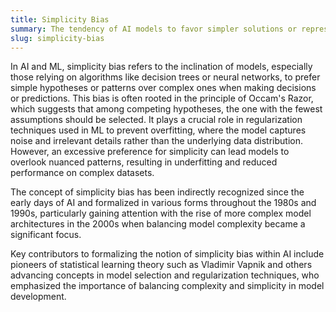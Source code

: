 ```yaml
---
title: Simplicity Bias
summary: The tendency of AI models to favor simpler solutions or representations over more complex ones in their decision-making processes.
slug: simplicity-bias
---
```


In AI and ML, simplicity bias refers to the inclination of models, especially those relying on algorithms like decision trees or neural networks, to prefer simple hypotheses or patterns over complex ones when making decisions or predictions. This bias is often rooted in the principle of Occam's Razor, which suggests that among competing hypotheses, the one with the fewest assumptions should be selected. It plays a crucial role in regularization techniques used in ML to prevent overfitting, where the model captures noise and irrelevant details rather than the underlying data distribution. However, an excessive preference for simplicity can lead models to overlook nuanced patterns, resulting in underfitting and reduced performance on complex datasets.

The concept of simplicity bias has been indirectly recognized since the early days of AI and formalized in various forms throughout the 1980s and 1990s, particularly gaining attention with the rise of more complex model architectures in the 2000s when balancing model complexity became a significant focus.

Key contributors to formalizing the notion of simplicity bias within AI include pioneers of statistical learning theory such as Vladimir Vapnik and others advancing concepts in model selection and regularization techniques, who emphasized the importance of balancing complexity and simplicity in model development.